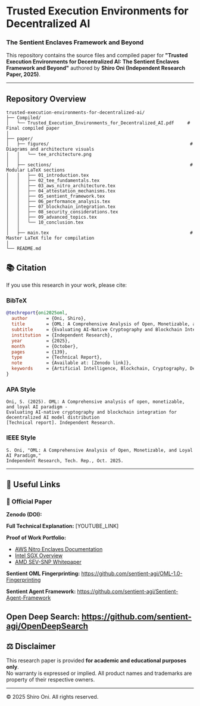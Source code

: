 # Trusted Execution Environments for Decentralized AI  
### The Sentient Enclaves Framework and Beyond

This repository contains the source files and compiled paper for **"Trusted Execution Environments for Decentralized AI: The Sentient Enclaves Framework and Beyond"** authored by **Shiro Oni (Independent Research Paper, 2025)**.

---

## Repository Overview
```
trusted-execution-environments-for-decentralized-ai/
├── Compiled/
│   └── Trusted_Execution_Environments_for_Decentralized_AI.pdf     # Final compiled paper
│
├── paper/
│   ├── figures/                                                     # Diagrams and architecture visuals
│   │   └── tee_architecture.png
│   │
│   ├── sections/                                                    # Modular LaTeX sections
│   │   ├── 01_introduction.tex
│   │   ├── 02_tee_fundamentals.tex
│   │   ├── 03_aws_nitro_architecture.tex
│   │   ├── 04_attestation_mechanisms.tex
│   │   ├── 05_sentient_framework.tex
│   │   ├── 06_performance_analysis.tex
│   │   ├── 07_blockchain_integration.tex
│   │   ├── 08_security_considerations.tex
│   │   ├── 09_advanced_topics.tex
│   │   └── 10_conclusion.tex
│   │
│   ├── main.tex                                                     # Master LaTeX file for compilation
│
└── README.md
```

## 📚 Citation

If you use this research in your work, please cite:

### BibTeX

```bibtex
@techreport{oni2025oml,
  author       = {Oni, Shiro},
  title        = {OML: A Comprehensive Analysis of Open, Monetizable, and Loyal AI Paradigm},
  subtitle     = {Evaluating AI-Native Cryptography and Blockchain Integration for Decentralized AI Model Distribution},
  institution  = {Independent Research},
  year         = {2025},
  month        = {October},
  pages        = {139},
  type         = {Technical Report},
  note         = {Available at: [Zenodo link]},
  keywords     = {Artificial Intelligence, Blockchain, Cryptography, Decentralization, Token Economics}
}
```

### APA Style

```
Oni, S. (2025). OML: A Comprehensive analysis of open, monetizable, and loyal AI paradigm - 
Evaluating AI-native cryptography and blockchain integration for decentralized AI model distribution 
[Technical report]. Independent Research.
```

### IEEE Style

```
S. Oni, "OML: A Comprehensive Analysis of Open, Monetizable, and Loyal AI Paradigm," 
Independent Research, Tech. Rep., Oct. 2025.
```


---

## 🔗 Useful Links

### 📄 Official Paper

**Zenodo (DOI):**

**Full Technical Explanation:** [YOUTUBE_LINK]

**Proof of Work Portfolio:** 

- [AWS Nitro Enclaves Documentation](https://aws.amazon.com/ec2/nitro/nitro-enclaves/)
- [Intel SGX Overview](https://www.intel.com/content/www/us/en/architecture-and-technology/software-guard-extensions.html)
- [AMD SEV-SNP Whitepaper](https://www.amd.com/system/files/documents/amd-sev-snp-security-whitepaper.pdf)

**Sentient OML Fingerprinting:** https://github.com/sentient-agi/OML-1.0-Fingerprinting

**Sentient Agent Framework:** https://github.com/sentient-agi/Sentient-Agent-Framework

**Open Deep Search:** https://github.com/sentient-agi/OpenDeepSearch
---

## ⚖️ Disclaimer
This research paper is provided **for academic and educational purposes only**.  
No warranty is expressed or implied. All product names and trademarks are property of their respective owners.

---

© 2025 Shiro Oni. All rights reserved.
